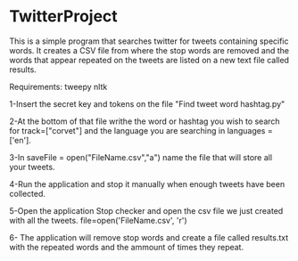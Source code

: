 # TwitterProject
This is a simple program that searches twitter for tweets containing specific words. It creates a CSV file from where the stop words are removed and the words that appear repeated on the tweets are listed on a new text file called results.

Requirements:
tweepy
nltk

1-Insert the secret key and tokens on the file "Find tweet word hashtag.py"

2-At the bottom of that file writhe the word or hashtag you wish to search for track=["corvet"] and the language you are searching in languages = ['en'].

3-In saveFile = open("FileName.csv","a") name the file that will store all your tweets.

4-Run the application and stop it manually when enough tweets have been collected.

5-Open the application Stop checker and open the csv file we just created with all the tweets. file=open('FileName.csv', 'r')

6- The application will remove stop words and create a file called results.txt with the repeated words and the ammount of times they repeat.

 
